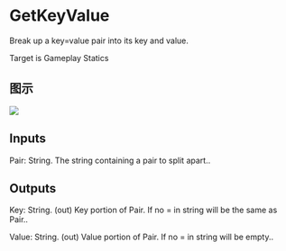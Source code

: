 # GetKeyValue

Break up a key=value pair into its key and value.

Target is Gameplay Statics

## 图示

![]($-20221218-19080195.png)

## Inputs

Pair: String. The string containing a pair to split apart..  

## Outputs

Key: String. (out) Key portion of Pair. If no = in string will be the same as Pair..

Value: String. (out) Value portion of Pair. If no = in string will be empty..

